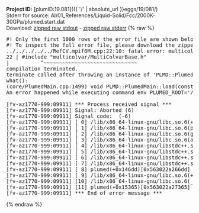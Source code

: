 **Project ID:** [plumID:19.081]({{ '/' | absolute_url }}eggs/19/081/)  
Stderr for source:  Al/01_References/Liquid-Solid/Fcc/2000K-30GPa/plumed.start.dat   
Download: [zipped raw stdout](plumed.start.dat.plumed.stdout.txt.zip) - [zipped raw stderr](plumed.start.dat.plumed.stderr.txt.zip) 
{% raw %}
<pre>
#! Only the first 1000 rows of the error file are shown below
#! To inspect the full error file, please download the zipped raw stderr file above
../../../../../RefCV.mpif6M.cpp:22:10: fatal error: multicolvar/MultiColvarBase.h: No such file or directory
22 | #include "multicolvar/MultiColvarBase.h"
|          ^~~~~~~~~~~~~~~~~~~~~~~~~~~~~~~
compilation terminated.
terminate called after throwing an instance of 'PLMD::Plumed::ExceptionError'
what():
(core/PlumedMain.cpp:1499) void PLMD::PlumedMain::load(const std::string&)
An error happened while executing command env PLUMED_ROOT='/home/runner/opt/lib/plumed' PLUMED_VERSION='2.10b' PLUMED_HTMLDIR='/home/runner/opt/share/doc/plumed' PLUMED_INCLUDEDIR='/home/runner/opt/include' PLUMED_PROGRAM_NAME='plumed' PLUMED_IS_INSTALLED='yes' "/home/runner/opt/lib/plumed"/scripts/mklib.sh -n -o ./../../../../../RefCV.2.10b.so ../../../../../RefCV.cpp

[fv-az1770-999:09911] *** Process received signal ***
[fv-az1770-999:09911] Signal: Aborted (6)
[fv-az1770-999:09911] Signal code:  (-6)
[fv-az1770-999:09911] [ 0] /lib/x86_64-linux-gnu/libc.so.6(+0x45330)[0x7f934e245330]
[fv-az1770-999:09911] [ 1] /lib/x86_64-linux-gnu/libc.so.6(pthread_kill+0x11c)[0x7f934e29eb2c]
[fv-az1770-999:09911] [ 2] /lib/x86_64-linux-gnu/libc.so.6(gsignal+0x1e)[0x7f934e24527e]
[fv-az1770-999:09911] [ 3] /lib/x86_64-linux-gnu/libc.so.6(abort+0xdf)[0x7f934e2288ff]
[fv-az1770-999:09911] [ 4] /lib/x86_64-linux-gnu/libstdc++.so.6(+0xa5ff5)[0x7f934e6a5ff5]
[fv-az1770-999:09911] [ 5] /lib/x86_64-linux-gnu/libstdc++.so.6(+0xbb0da)[0x7f934e6bb0da]
[fv-az1770-999:09911] [ 6] /lib/x86_64-linux-gnu/libstdc++.so.6(_ZSt10unexpectedv+0x0)[0x7f934e6a5a55]
[fv-az1770-999:09911] [ 7] /lib/x86_64-linux-gnu/libstdc++.so.6(+0xa5a6f)[0x7f934e6a5a6f]
[fv-az1770-999:09911] [ 8] plumed(+0x146dd)[0x563022a266dd]
[fv-az1770-999:09911] [ 9] /lib/x86_64-linux-gnu/libc.so.6(+0x2a1ca)[0x7f934e22a1ca]
[fv-az1770-999:09911] [10] /lib/x86_64-linux-gnu/libc.so.6(__libc_start_main+0x8b)[0x7f934e22a28b]
[fv-az1770-999:09911] [11] plumed(+0x15365)[0x563022a27365]
[fv-az1770-999:09911] *** End of error message ***
</pre>
{% endraw %}
